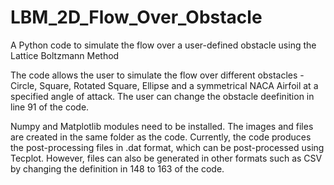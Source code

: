 # LBM_2D_Flow_Over_Obstacle
A Python code to simulate the flow over a user-defined obstacle using the Lattice Boltzmann Method

The code allows the user to simulate the flow over different obstacles - Circle, Square, Rotated Square, Ellipse and a symmetrical NACA Airfoil at a specified angle of attack. The user can change the obstacle deefinition in line 91 of the code.

Numpy and Matplotlib modules need to be installed. The images and files are created in the same folder as the code. Currently, the code produces the post-processing files in .dat format, which can be post-processed using Tecplot. However, files can also be generated in other formats such as CSV by changing the definition in 148 to 163 of the code.
